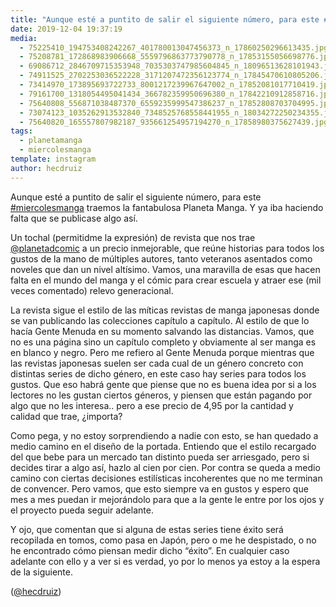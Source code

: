 ```yaml
---
title: "Aunque esté a puntito de salir el siguiente número, para este #miercolesmanga traemos la fantabulosa Planeta Manga. Y ya iba haciendo falta que se publicase algo así"
date: 2019-12-04 19:37:19
media: 
  - 75225410_194753408242267_401780013047456373_n_17860250296613435.jpg
  - 75208781_172868983906668_5559796863773790778_n_17853155056698776.jpg
  - 69086712_2846709715353948_7035303747985604845_n_18096513628101943.jpg
  - 74911525_2702253036522228_3171207472356123774_n_17845470610805206.jpg
  - 73414970_173895693722733_8001217239967647002_n_17852081017710419.jpg
  - 79161700_1318054495041434_366782359950696380_n_17842210912858716.jpg
  - 75640808_556871038487370_6559235999547386237_n_17852808703704995.jpg
  - 73074123_1035262913532840_7348525768558441955_n_18034272250234355.jpg
  - 75640820_165557807982187_935661254957194270_n_17858980375627439.jpg
tags: 
  - planetamanga
  - miercolesmanga
template: instagram
author: hecdruiz
---
```


Aunque esté a puntito de salir el siguiente número, para este [#miercolesmanga](/tags/miercolesmanga) traemos la fantabulosa Planeta Manga. Y ya iba haciendo falta que se publicase algo así.

Un tochal (permitidme la expresión) de revista que nos trae [@planetadcomic](https://instagram.com/planetadcomic) a un precio inmejorable, que reúne historias para todos los gustos de la mano de múltiples autores, tanto veteranos asentados como noveles que dan un nivel altísimo. Vamos, una maravilla de esas que hacen falta en el mundo del manga y el cómic para crear escuela y atraer ese (mil veces comentado) relevo generacional.

La revista sigue el estilo de las míticas revistas de manga japonesas donde se van publicando las colecciones capítulo a capítulo. Al estilo de que lo hacía Gente Menuda en su momento salvando las distancias. Vamos, que no es una página sino un capítulo completo y obviamente al ser manga es en blanco y negro. Pero me refiero al Gente Menuda porque mientras que las revistas japonesas suelen ser cada cual de un género concreto con distintas series de dicho género, en este caso hay series para todos los gustos. Que eso habrá gente que piense que no es buena idea por si a los lectores no les gustan ciertos géneros, y piensen que están pagando por algo que no les interesa.. pero a ese precio de 4,95 por la cantidad y calidad que trae, ¿importa?

Como pega, y no estoy sorprendiendo a nadie con esto, se han quedado a medio camino en el diseño de la portada. Entiendo que el estilo recargado del que bebe para un mercado tan distinto pueda ser arriesgado, pero si decides tirar a algo así, hazlo al cien por cien. Por contra se queda a medio camino con ciertas decisiones estilísticas incoherentes que no me terminan de convencer. Pero vamos, que esto siempre va en gustos y espero que mes a mes puedan ir mejorándolo para que a la gente le entre por los ojos y el proyecto pueda seguir adelante.

Y ojo, que comentan que si alguna de estas series tiene éxito será recopilada en tomos, como pasa en Japón, pero o me he despistado, o no he encontrado cómo piensan medir dicho “éxito”. En cualquier caso adelante con ello y a ver si es verdad, yo por lo menos ya estoy a la espera de la siguiente.

([@hecdruiz](https://instagram.com/hecdruiz))
